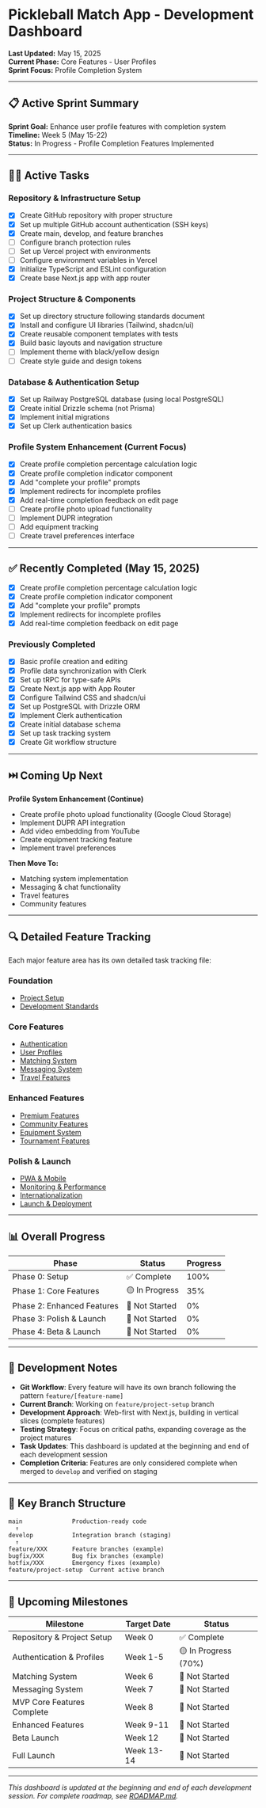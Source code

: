 # Pickleball Match App - Development Dashboard
**Last Updated:** May 15, 2025  
**Current Phase:** Core Features - User Profiles  
**Sprint Focus:** Profile Completion System

---

## 📋 Active Sprint Summary
**Sprint Goal:** Enhance user profile features with completion system  
**Timeline:** Week 5 (May 15-22)  
**Status:** In Progress - Profile Completion Features Implemented

---

## 🏃‍♂️ Active Tasks

### Repository & Infrastructure Setup
- [x] Create GitHub repository with proper structure
- [x] Set up multiple GitHub account authentication (SSH keys)
- [x] Create main, develop, and feature branches
- [ ] Configure branch protection rules
- [ ] Set up Vercel project with environments
- [ ] Configure environment variables in Vercel
- [x] Initialize TypeScript and ESLint configuration
- [x] Create base Next.js app with app router

### Project Structure & Components
- [x] Set up directory structure following standards document
- [x] Install and configure UI libraries (Tailwind, shadcn/ui)
- [x] Create reusable component templates with tests
- [x] Build basic layouts and navigation structure
- [ ] Implement theme with black/yellow design
- [ ] Create style guide and design tokens

### Database & Authentication Setup
- [x] Set up Railway PostgreSQL database (using local PostgreSQL)
- [x] Create initial Drizzle schema (not Prisma)
- [x] Implement initial migrations
- [x] Set up Clerk authentication basics

### Profile System Enhancement (Current Focus)
- [x] Create profile completion percentage calculation logic
- [x] Create profile completion indicator component
- [x] Add "complete your profile" prompts
- [x] Implement redirects for incomplete profiles
- [x] Add real-time completion feedback on edit page
- [ ] Create profile photo upload functionality
- [ ] Implement DUPR integration
- [ ] Add equipment tracking
- [ ] Create travel preferences interface

---

## ✅ Recently Completed (May 15, 2025)
- [x] Create profile completion percentage calculation logic
- [x] Create profile completion indicator component
- [x] Add "complete your profile" prompts
- [x] Implement redirects for incomplete profiles
- [x] Add real-time completion feedback on edit page

### Previously Completed
- [x] Basic profile creation and editing
- [x] Profile data synchronization with Clerk
- [x] Set up tRPC for type-safe APIs
- [x] Create Next.js app with App Router
- [x] Configure Tailwind CSS and shadcn/ui
- [x] Set up PostgreSQL with Drizzle ORM
- [x] Implement Clerk authentication
- [x] Create initial database schema
- [x] Set up task tracking system
- [x] Create Git workflow structure

---

## ⏭️ Coming Up Next
**Profile System Enhancement (Continue)**
- Create profile photo upload functionality (Google Cloud Storage)
- Implement DUPR API integration
- Add video embedding from YouTube
- Create equipment tracking feature
- Implement travel preferences

**Then Move To:**
- Matching system implementation
- Messaging & chat functionality
- Travel features
- Community features

---

## 🔍 Detailed Feature Tracking

Each major feature area has its own detailed task tracking file:

### Foundation
- [Project Setup](./01-tasks-setup-updated.md)
- [Development Standards](./0.2-development-standards.md)

### Core Features
- [Authentication](./02-tasks-auth-updated.md)
- [User Profiles](./03-tasks-profiles-updated.md)
- [Matching System](./tasks/matching.md)
- [Messaging System](./tasks/messaging.md)
- [Travel Features](./tasks/travel.md)

### Enhanced Features
- [Premium Features](./tasks/premium.md)
- [Community Features](./tasks/community.md)
- [Equipment System](./tasks/equipment.md)
- [Tournament Features](./tasks/tournament.md)

### Polish & Launch
- [PWA & Mobile](./tasks/pwa-mobile.md)
- [Monitoring & Performance](./tasks/monitoring.md)
- [Internationalization](./tasks/internationalization.md)
- [Launch & Deployment](./tasks/launch-deployment.md)

---

## 📊 Overall Progress

| Phase | Status | Progress |
|-------|--------|----------|
| Phase 0: Setup | ✅ Complete | 100% |
| Phase 1: Core Features | 🟡 In Progress | 35% |
| Phase 2: Enhanced Features | 🔴 Not Started | 0% |
| Phase 3: Polish & Launch | 🔴 Not Started | 0% |
| Phase 4: Beta & Launch | 🔴 Not Started | 0% |

---

## 📝 Development Notes

- **Git Workflow**: Every feature will have its own branch following the pattern `feature/[feature-name]`
- **Current Branch**: Working on `feature/project-setup` branch
- **Development Approach**: Web-first with Next.js, building in vertical slices (complete features)
- **Testing Strategy**: Focus on critical paths, expanding coverage as the project matures
- **Task Updates**: This dashboard is updated at the beginning and end of each development session
- **Completion Criteria**: Features are only considered complete when merged to `develop` and verified on staging

---

## 📌 Key Branch Structure

```
main              Production-ready code
  ↑
develop           Integration branch (staging)
  ↑
feature/XXX       Feature branches (example)
bugfix/XXX        Bug fix branches (example)
hotfix/XXX        Emergency fixes (example)
feature/project-setup  Current active branch
```

---

## 📅 Upcoming Milestones

| Milestone | Target Date | Status |
|-----------|-------------|--------|
| Repository & Project Setup | Week 0 | ✅ Complete |
| Authentication & Profiles | Week 1-5 | 🟡 In Progress (70%) |
| Matching System | Week 6 | 🔴 Not Started |
| Messaging System | Week 7 | 🔴 Not Started |
| MVP Core Features Complete | Week 8 | 🔴 Not Started |
| Enhanced Features | Week 9-11 | 🔴 Not Started |
| Beta Launch | Week 12 | 🔴 Not Started |
| Full Launch | Week 13-14 | 🔴 Not Started |

---

*This dashboard is updated at the beginning and end of each development session. For complete roadmap, see [ROADMAP.md](./0.1-pickleball-roadmap-v2.md).*